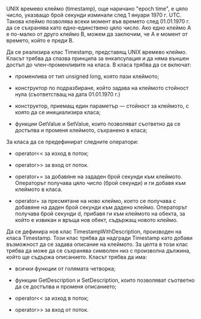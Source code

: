 
UNIX времево клеймо (timestamp), още наричано "epoch time", е цяло число, указващо брой секунди изминали след 1 януари 1970 г. UTC. Такова клеймо позволява всеки момент във времето след 01.01.1970 г. да се съхранява като едно-единствено цяло число. Ако едно клеймо A е по-малко от друго клеймо B, можем да заключим, че A е момент от времето, който е преди B.

 

Да се реализира клас Timestamp, представящ UNIX времево клеймо. Класът трябва да спазва принципа за енкапсулация и да няма външен достъп до член-променливите на класа. В класа трябва да се включат:

 

- променлива от тип unsigned long, която пази клеймото;

- конструктор по подразбиране, който задава на клеймото стойност нула (съответстващ на дата 01.01.1970 г.)

- конструктор, приемащ един параметър — стойност за клеймото, с която да се инициализира класа;

- функции GetValue и SetValue, които позволяват съответно да се достъпва и променя клеймото, съхранено в класа;

 

За класа да се предефинират следните оператори:

 

- operator<< за изход в поток;

- operator>> за вход от поток.

- operator+= за добавяне на зададен брой секунди към клеймото. Операторът получава цяло число (брой секунди) и ги добавя към клеймото в класа.

- operator+ за пресмятане на ново клеймо, което се получава с добавяне на даден брой секунди към дадено клеймо. Операторът получава брой секунди d, прибавя ги към клеймото на обекта, за който е извикан и връща нов обект, съдържащ новото клеймо.

 

Да се дефинира нов клас TimestampWithDescription, производен на класа Timestamp. Този клас трябва да надгради Timestamp като добави възможност да се задава описание на клеймото. За целта в този клас трябва да може да се съхранява символен низ с произволна дължина, който ще съдържа описанието. Класът трябва да има:

 

- всички функции от голямата четворка;

- функции GetDescription и SetDescription, които позволяват съответно да се достъпва и променя описанието;

- operator<< за изход в поток;

- operator>> за вход от поток.

